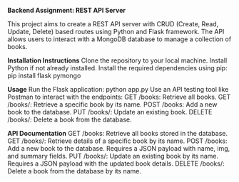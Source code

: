 **Backend Assignment: REST API Server**


This project aims to create a REST API server with CRUD (Create, Read, Update, Delete) based routes using Python and Flask framework. The API allows users to interact with a MongoDB database to manage a collection of books.

**Installation Instructions**
Clone the repository to your local machine.
Install Python if not already installed.
Install the required dependencies using pip:
pip install flask pymongo


**Usage**
Run the Flask application:
python app.py
Use an API testing tool like Postman to interact with the endpoints:
GET /books: Retrieve all books.
GET /books/<name>: Retrieve a specific book by its name.
POST /books: Add a new book to the database.
PUT /books/<name>: Update an existing book.
DELETE /books/<name>: Delete a book from the database.


**API Documentation**
GET /books: Retrieve all books stored in the database.
GET /books/<name>: Retrieve details of a specific book by its name.
POST /books: Add a new book to the database. Requires a JSON payload with name, img, and summary fields.
PUT /books/<name>: Update an existing book by its name. Requires a JSON payload with the updated book details.
DELETE /books/<name>: Delete a book from the database by its name.

